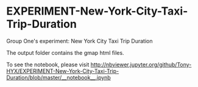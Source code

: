 # EXPERIMENT-New-York-City-Taxi-Trip-Duration
Group One's experiment: New York City Taxi Trip Duration

The output folder contains the gmap html files.

To see the notebook, please visit http://nbviewer.jupyter.org/github/Tony-HYX/EXPERIMENT-New-York-City-Taxi-Trip-Duration/blob/master/__notebook__.ipynb
